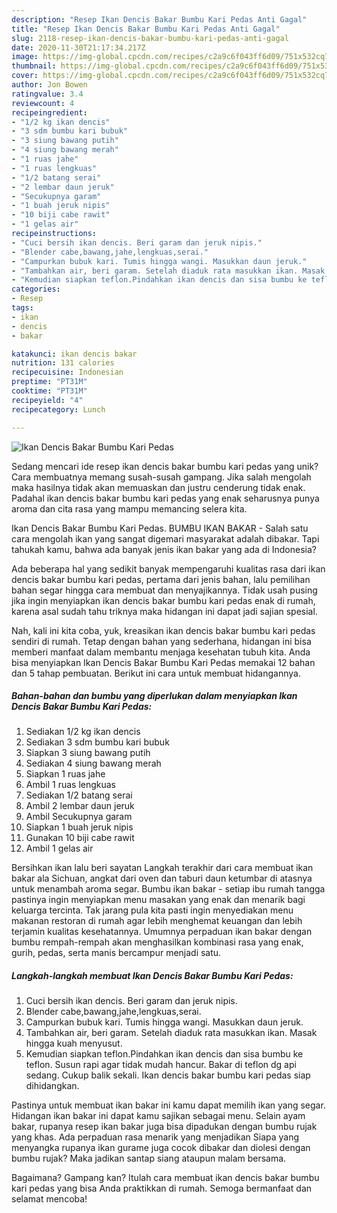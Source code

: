 ```yaml
---
description: "Resep Ikan Dencis Bakar Bumbu Kari Pedas Anti Gagal"
title: "Resep Ikan Dencis Bakar Bumbu Kari Pedas Anti Gagal"
slug: 2118-resep-ikan-dencis-bakar-bumbu-kari-pedas-anti-gagal
date: 2020-11-30T21:17:34.217Z
image: https://img-global.cpcdn.com/recipes/c2a9c6f043ff6d09/751x532cq70/ikan-dencis-bakar-bumbu-kari-pedas-foto-resep-utama.jpg
thumbnail: https://img-global.cpcdn.com/recipes/c2a9c6f043ff6d09/751x532cq70/ikan-dencis-bakar-bumbu-kari-pedas-foto-resep-utama.jpg
cover: https://img-global.cpcdn.com/recipes/c2a9c6f043ff6d09/751x532cq70/ikan-dencis-bakar-bumbu-kari-pedas-foto-resep-utama.jpg
author: Jon Bowen
ratingvalue: 3.4
reviewcount: 4
recipeingredient:
- "1/2 kg ikan dencis"
- "3 sdm bumbu kari bubuk"
- "3 siung bawang putih"
- "4 siung bawang merah"
- "1 ruas jahe"
- "1 ruas lengkuas"
- "1/2 batang serai"
- "2 lembar daun jeruk"
- "Secukupnya garam"
- "1 buah jeruk nipis"
- "10 biji cabe rawit"
- "1 gelas air"
recipeinstructions:
- "Cuci bersih ikan dencis. Beri garam dan jeruk nipis."
- "Blender cabe,bawang,jahe,lengkuas,serai."
- "Campurkan bubuk kari. Tumis hingga wangi. Masukkan daun jeruk."
- "Tambahkan air, beri garam. Setelah diaduk rata masukkan ikan. Masak hingga kuah menyusut."
- "Kemudian siapkan teflon.Pindahkan ikan dencis dan sisa bumbu ke teflon. Susun rapi agar tidak mudah hancur. Bakar di teflon dg api sedang. Cukup balik sekali. Ikan dencis bakar bumbu kari pedas siap dihidangkan."
categories:
- Resep
tags:
- ikan
- dencis
- bakar

katakunci: ikan dencis bakar 
nutrition: 131 calories
recipecuisine: Indonesian
preptime: "PT31M"
cooktime: "PT31M"
recipeyield: "4"
recipecategory: Lunch

---
```



![Ikan Dencis Bakar Bumbu Kari Pedas](https://img-global.cpcdn.com/recipes/c2a9c6f043ff6d09/751x532cq70/ikan-dencis-bakar-bumbu-kari-pedas-foto-resep-utama.jpg)

Sedang mencari ide resep ikan dencis bakar bumbu kari pedas yang unik? Cara membuatnya memang susah-susah gampang. Jika salah mengolah maka hasilnya tidak akan memuaskan dan justru cenderung tidak enak. Padahal ikan dencis bakar bumbu kari pedas yang enak seharusnya punya aroma dan cita rasa yang mampu memancing selera kita.

Ikan Dencis Bakar Bumbu Kari Pedas. BUMBU IKAN BAKAR - Salah satu cara mengolah ikan yang sangat digemari masyarakat adalah dibakar. Tapi tahukah kamu, bahwa ada banyak jenis ikan bakar yang ada di Indonesia?

Ada beberapa hal yang sedikit banyak mempengaruhi kualitas rasa dari ikan dencis bakar bumbu kari pedas, pertama dari jenis bahan, lalu pemilihan bahan segar hingga cara membuat dan menyajikannya. Tidak usah pusing jika ingin menyiapkan ikan dencis bakar bumbu kari pedas enak di rumah, karena asal sudah tahu triknya maka hidangan ini dapat jadi sajian spesial.


Nah, kali ini kita coba, yuk, kreasikan ikan dencis bakar bumbu kari pedas sendiri di rumah. Tetap dengan bahan yang sederhana, hidangan ini bisa memberi manfaat dalam membantu menjaga kesehatan tubuh kita. Anda bisa menyiapkan Ikan Dencis Bakar Bumbu Kari Pedas memakai 12 bahan dan 5 tahap pembuatan. Berikut ini cara untuk membuat hidangannya.

<!--inarticleads1-->

##### Bahan-bahan dan bumbu yang diperlukan dalam menyiapkan Ikan Dencis Bakar Bumbu Kari Pedas:

1. Sediakan 1/2 kg ikan dencis
1. Sediakan 3 sdm bumbu kari bubuk
1. Siapkan 3 siung bawang putih
1. Sediakan 4 siung bawang merah
1. Siapkan 1 ruas jahe
1. Ambil 1 ruas lengkuas
1. Sediakan 1/2 batang serai
1. Ambil 2 lembar daun jeruk
1. Ambil Secukupnya garam
1. Siapkan 1 buah jeruk nipis
1. Gunakan 10 biji cabe rawit
1. Ambil 1 gelas air


Bersihkan ikan lalu beri sayatan Langkah terakhir dari cara membuat ikan bakar ala Sichuan, angkat dari oven dan taburi daun ketumbar di atasnya untuk menambah aroma segar. Bumbu ikan bakar - setiap ibu rumah tangga pastinya ingin menyiapkan menu masakan yang enak dan menarik bagi keluarga tercinta. Tak jarang pula kita pasti ingin menyediakan menu makanan restoran di rumah agar lebih menghemat keuangan dan lebih terjamin kualitas kesehatannya. Umumnya perpaduan ikan bakar dengan bumbu rempah-rempah akan menghasilkan kombinasi rasa yang enak, gurih, pedas, serta manis bercampur menjadi satu. 

<!--inarticleads2-->

##### Langkah-langkah membuat Ikan Dencis Bakar Bumbu Kari Pedas:

1. Cuci bersih ikan dencis. Beri garam dan jeruk nipis.
1. Blender cabe,bawang,jahe,lengkuas,serai.
1. Campurkan bubuk kari. Tumis hingga wangi. Masukkan daun jeruk.
1. Tambahkan air, beri garam. Setelah diaduk rata masukkan ikan. Masak hingga kuah menyusut.
1. Kemudian siapkan teflon.Pindahkan ikan dencis dan sisa bumbu ke teflon. Susun rapi agar tidak mudah hancur. Bakar di teflon dg api sedang. Cukup balik sekali. Ikan dencis bakar bumbu kari pedas siap dihidangkan.


Pastinya untuk membuat ikan bakar ini kamu dapat memilih ikan yang segar. Hidangan ikan bakar ini dapat kamu sajikan sebagai menu. Selain ayam bakar, rupanya resep ikan bakar juga bisa dipadukan dengan bumbu rujak yang khas. Ada perpaduan rasa menarik yang menjadikan Siapa yang menyangka rupanya ikan gurame juga cocok dibakar dan diolesi dengan bumbu rujak? Maka jadikan santap siang ataupun malam bersama. 

Bagaimana? Gampang kan? Itulah cara membuat ikan dencis bakar bumbu kari pedas yang bisa Anda praktikkan di rumah. Semoga bermanfaat dan selamat mencoba!
